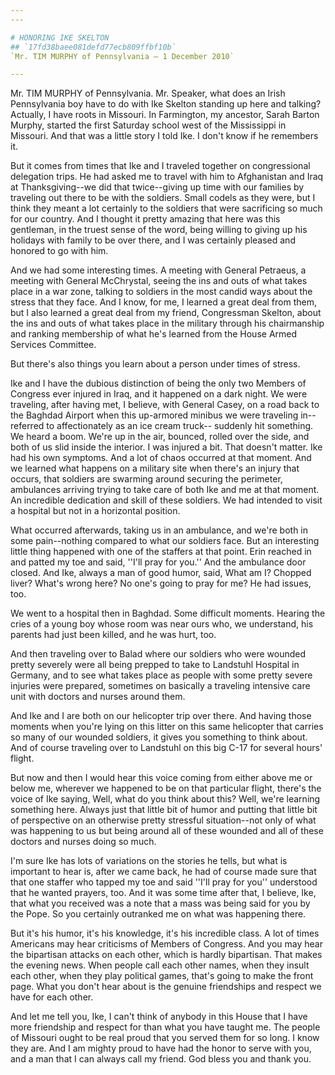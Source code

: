 ```yaml
---
---

# HONORING IKE SKELTON
## `17fd38baee081defd77ecb809ffbf10b`
`Mr. TIM MURPHY of Pennsylvania — 1 December 2010`

---
```



Mr. TIM MURPHY of Pennsylvania. Mr. Speaker, what does an Irish 
Pennsylvania boy have to do with Ike Skelton standing up here and 
talking? Actually, I have roots in Missouri. In Farmington, my 
ancestor, Sarah Barton Murphy, started the first Saturday school west 
of the Mississippi in Missouri. And that was a little story I told Ike. 
I don't know if he remembers it.

But it comes from times that Ike and I traveled together on 
congressional delegation trips. He had asked me to travel with him to 
Afghanistan and Iraq at Thanksgiving--we did that twice--giving up time 
with our families by traveling out there to be with the soldiers. Small 
codels as they were, but I think they meant a lot certainly to the 
soldiers that were sacrificing so much for our country. And I thought 
it pretty amazing that here was this gentleman, in the truest sense of 
the word, being willing to giving up his holidays with family to be 
over there, and I was certainly pleased and honored to go with him.

And we had some interesting times. A meeting with General Petraeus, a 
meeting with General McChrystal, seeing the ins and outs of what takes 
place in a war zone, talking to soldiers in the most candid ways about 
the stress that they face. And I know, for me, I learned a great deal 
from them, but I also learned a great deal from my friend, Congressman 
Skelton, about the ins and outs of what takes place in the military 
through his chairmanship and ranking membership of what he's learned 
from the House Armed Services Committee.

But there's also things you learn about a person under times of 
stress.

Ike and I have the dubious distinction of being the only two Members 
of Congress ever injured in Iraq, and it happened on a dark night. We 
were traveling, after having met, I believe, with General Casey, on a 
road back to the Baghdad Airport when this up-armored minibus we were 
traveling in--referred to affectionately as an ice cream truck--
suddenly hit something. We heard a boom. We're up in the air, bounced, 
rolled over the side, and both of us slid inside the interior. I was 
injured a bit. That doesn't matter. Ike had his own symptoms. And a lot 
of chaos occurred at that moment. And we learned what happens on a 
military site when there's an injury that occurs, that soldiers are 
swarming around securing the perimeter, ambulances arriving trying to 
take care of both Ike and me at that moment. An incredible dedication 
and skill of these soldiers. We had intended to visit a hospital but 
not in a horizontal position.

What occurred afterwards, taking us in an ambulance, and we're both 
in some pain--nothing compared to what our soldiers face. But an 
interesting little thing happened with one of the staffers at that 
point. Erin reached in and patted my toe and said, ''I'll pray for 
you.'' And the ambulance door closed. And Ike, always a man of good 
humor, said, What am I? Chopped liver? What's wrong here? No one's 
going to pray for me? He had issues, too.

We went to a hospital then in Baghdad. Some difficult moments. 
Hearing the cries of a young boy whose room was near ours who, we 
understand, his parents had just been killed, and he was hurt, too.

And then traveling over to Balad where our soldiers who were wounded 
pretty severely were all being prepped to take to Landstuhl Hospital in 
Germany, and to see what takes place as people with some pretty severe 
injuries were prepared, sometimes on basically a traveling intensive 
care unit with doctors and nurses around them.

And Ike and I are both on our helicopter trip over there. And having 
those moments when you're lying on this litter on this same helicopter 
that carries so many of our wounded soldiers, it gives you something to 
think about. And of course traveling over to Landstuhl on this big C-17 
for several hours' flight.

But now and then I would hear this voice coming from either above me 
or below me, wherever we happened to be on that particular flight, 
there's the voice of Ike saying, Well, what do you think about this? 
Well, we're learning something here. Always just that little bit of 
humor and putting that little bit of perspective on an otherwise pretty 
stressful situation--not only of what was happening to us but being 
around all of these wounded and all of these doctors and nurses doing 
so much.

I'm sure Ike has lots of variations on the stories he tells, but what 
is important to hear is, after we came back, he had of course made sure 
that that one staffer who tapped my toe and said ''I'll pray for you'' 
understood that he wanted prayers, too. And it was some time after 
that, I believe, Ike, that what you received was a note that a mass was 
being said for you by the Pope. So you certainly outranked me on what 
was happening there.



But it's his humor, it's his knowledge, it's his incredible class. A 
lot of times Americans may hear criticisms of Members of Congress. And 
you may hear the bipartisan attacks on each other, which is hardly 
bipartisan. That makes the evening news. When people call each other 
names, when they insult each other, when they play political games, 
that's going to make the front page. What you don't hear about is the 
genuine friendships and respect we have for each other.

And let me tell you, Ike, I can't think of anybody in this House that 
I have more friendship and respect for than what you have taught me. 
The people of Missouri ought to be real proud that you served them for 
so long. I know they are. And I am mighty proud to have had the honor 
to serve with you, and a man that I can always call my friend. God 
bless you and thank you.
